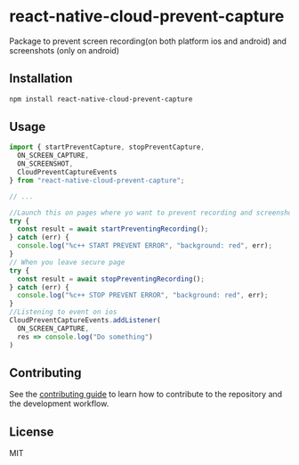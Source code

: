 # react-native-cloud-prevent-capture

Package to prevent screen recording(on both platform ios and android) and screenshots (only on android)

## Installation

```sh
npm install react-native-cloud-prevent-capture
```

## Usage

```js
import { startPreventCapture, stopPreventCapture,
  ON_SCREEN_CAPTURE,
  ON_SCREENSHOT,
  CloudPreventCaptureEvents
} from "react-native-cloud-prevent-capture";

// ...

//Launch this on pages where yo want to prevent recording and screenshots
try {
  const result = await startPreventingRecording();
} catch (err) {
  console.log("%c++ START PREVENT ERROR", "background: red", err);
}
// When you leave secure page
try {
  const result = await stopPreventingRecording();
} catch (err) {
  console.log("%c++ STOP PREVENT ERROR", "background: red", err);
}
//Listening to event on ios
CloudPreventCaptureEvents.addListener(
  ON_SCREEN_CAPTURE,
  res => console.log("Do something")
)
```

## Contributing

See the [contributing guide](CONTRIBUTING.md) to learn how to contribute to the repository and the development workflow.

## License

MIT
